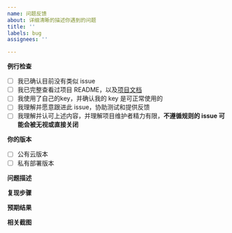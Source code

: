 ```yaml
---
name: 问题反馈
about: 详细清晰的描述你遇到的问题
title: ''
labels: bug
assignees: ''

---
```


**例行检查**

[//]: # (方框内删除已有的空格，填 x 号)
+ [ ] 我已确认目前没有类似 issue
+ [ ] 我已完整查看过项目 README，以及[项目文档](https://doc.fastgpt.run/docs/intro/)
+ [ ] 我使用了自己的key，并确认我的 key 是可正常使用的
+ [ ] 我理解并愿意跟进此 issue，协助测试和提供反馈 
+ [ ] 我理解并认可上述内容，并理解项目维护者精力有限，**不遵循规则的 issue 可能会被无视或直接关闭**

**你的版本**
+ [ ] 公有云版本
+ [ ] 私有部署版本

**问题描述**

**复现步骤**

**预期结果**

**相关截图**
